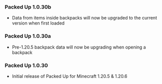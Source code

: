 ### Packed Up 1.0.30b
- Data from items inside backpacks will now be upgraded to the current version when first loaded

### Packed Up 1.0.30a
- Pre-1.20.5 backpack data will now be upgrading when opening a backpack

### Packed Up 1.0.30
- Initial release of Packed Up for Minecraft 1.20.5 & 1.20.6
